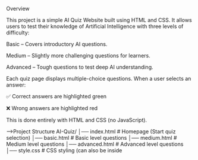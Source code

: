 Overview

This project is a simple AI Quiz Website built using HTML and CSS.
It allows users to test their knowledge of Artificial Intelligence with three levels of difficulty:

Basic – Covers introductory AI questions.

Medium – Slightly more challenging questions for learners.

Advanced – Tough questions to test deep AI understanding.

Each quiz page displays multiple-choice questions. When a user selects an answer:

✅ Correct answers are highlighted green

❌ Wrong answers are highlighted red

This is done entirely with HTML and CSS (no JavaScript).


-->Project Structure
AI-Quiz/
│── index.html        # Homepage (Start quiz selection)
│── basic.html        # Basic level questions
│── medium.html       # Medium level questions
│── advanced.html     # Advanced level questions
│── style.css         # CSS styling (can also be inside <style> tags)
│── images/           # Background or quiz-related images
Features

🎨 Attractive UI with background image and styled buttons

📑 Three difficulty levels (Basic, Medium, Advanced)

✔️ Instant feedback on correct/wrong answers

🔗 Easy navigation with “Back to Home” button


-->Technologies Used

HTML5 – Structure of the quiz

CSS3 – Styling and answer validation (using selectors)


💡 Future Enhancements

Add JavaScript for scoring and progress tracking.

Timer for each quiz level.

Show final score at the end.

Store results in a database.
